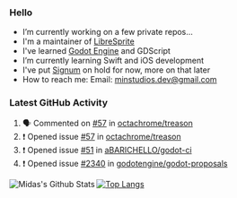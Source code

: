 ### Hello

- I’m currently working on a few private repos...
- I'm a maintainer of [LibreSprite](https://github.com/LibreSprite/LibreSprite)
- I've learned [Godot Engine](https://godotengine.org/) and GDScript
- I’m currently learning Swift and iOS development
- I've put [Signum](https://github.com/MintStudios/Signum) on hold for now, more on that later
- How to reach me: Email: minstudios.dev@gmail.com

### Latest GitHub Activity
<!--START_SECTION:activity-->

1. 🗣 Commented on [#57](https://github.com/octachrome/treason/issues/57) in [octachrome/treason](https://github.com/octachrome/treason)
2. ❗️ Opened issue [#57](https://github.com/octachrome/treason/issues/57) in [octachrome/treason](https://github.com/octachrome/treason)
3. ❗️ Opened issue [#51](https://github.com/aBARICHELLO/godot-ci/issues/51) in [aBARICHELLO/godot-ci](https://github.com/aBARICHELLO/godot-ci)
4. ❗️ Opened issue [#2340](https://github.com/godotengine/godot-proposals/issues/2340) in [godotengine/godot-proposals](https://github.com/godotengine/godot-proposals)
<!--END_SECTION:activity-->

<img align="left" alt="Midas's Github Stats" src="https://github-readme-stats.vercel.app/api?username=MintStudios&show_icons=true&hide_border=true&count_private=true&theme=radical" />

[![Top Langs](https://github-readme-stats.vercel.app/api/top-langs/?username=MintStudios&hide_border=true&count_private=true&theme=radical)](https://github.com/anuraghazra/github-readme-stats)
